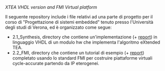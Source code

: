 *XTEA VHDL version and FMI Virtual platform*

Il seguente repository include i file relativi ad una parte di progetto per il corso di "Progettazione di sistemi embedded" tenuto presso l'Università degli studi di Verona, ed è organizzato come segue:
 - 2.1_Synthesis, directory che contiene un'implementazione (+ [report](2.1_Synthesis/Report/VR436747_Vladislav_Bragoi_2.1.pdf)) in linguaggio VHDL di un modulo hw che implementa l'algoritmo eXtended TEA.
 - 2.2_FMI, directory che contiene un tutorial di esempio (+ [report](2.2_FMI/Report/VR436747_Vladislav_Bragoi_2.2.pdf)) completato usando lo standard FMI per costruire piattaforme virtuali cycle-accurate partendo da IP eterogenei.
